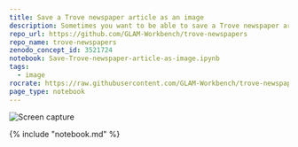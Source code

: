 ```yaml
---
title: Save a Trove newspaper article as an image
description: Sometimes you want to be able to save a Trove newspaper article as an image. Unfortunately, the Trove web interface doesn't make this easy. The 'Download JPG' option actually loads an HTML page, and while you could individually save the images embedded in the HTML page, often articles are sliced up in ways that make the whole thing hard to read and use. This notebook grabs the page on which an article was published, and then crops the page image to the boundaries of the article. The result is a complete, intact image which presents the article as it was originally published. And if the article is split across multiple pages, you'll get one image per page.
repo_url: https://github.com/GLAM-Workbench/trove-newspapers
repo_name: trove-newspapers
zenodo_concept_id: 3521724
notebook: Save-Trove-newspaper-article-as-image.ipynb
tags:
  - image
rocrate: https://raw.githubusercontent.com/GLAM-Workbench/trove-newspapers/master/ro-crate-metadata.json
page_type: notebook
---
```


![Screen capture](../images/run_save_images.gif)

{% include "notebook.md" %}
